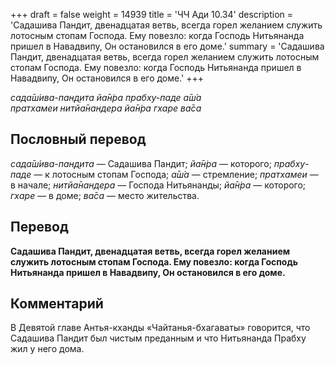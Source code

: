 +++
draft = false
weight = 14939
title = 'ЧЧ Ади 10.34'
description = 'Садашива Пандит, двенадцатая ветвь, всегда горел желанием служить лотосным стопам Господа. Ему повезло: когда Господь Нитьянанда пришел в Навадвипу, Он остановился в его доме.'
summary = 'Садашива Пандит, двенадцатая ветвь, всегда горел желанием служить лотосным стопам Господа. Ему повезло: когда Господь Нитьянанда пришел в Навадвипу, Он остановился в его доме.'
+++

_сада̄ш́ива-пан̣д̣ита йа̄н̇ра прабху-паде а̄ш́а  
пратхамеи нитйа̄нандера йа̄н̇ра гхаре ва̄са_

## Пословный перевод

_сада̄ш́ива_\-_пан̣д̣ита_ — Садашива Пандит; _йа̄н̇ра_ — которого; _прабху_\-_паде_ — к лотосным стопам Господа; _а̄ш́а_ — стремление; _пратхамеи_ — в начале; _нитйа̄нандера_ — Господа Нитьянанды; _йа̄н̇ра_ — которого; _гхаре_ — в доме; _ва̄са_ — место жительства.

## Перевод

**Садашива Пандит, двенадцатая ветвь, всегда горел желанием служить лотосным стопам Господа. Ему повезло: когда Господь Нитьянанда пришел в Навадвипу, Он остановился в его доме.**

## Комментарий

В Девятой главе Антья-кханды «Чайтанья-бхагаваты» говорится, что Садашива Пандит был чистым преданным и что Нитьянанда Прабху жил у него дома.
